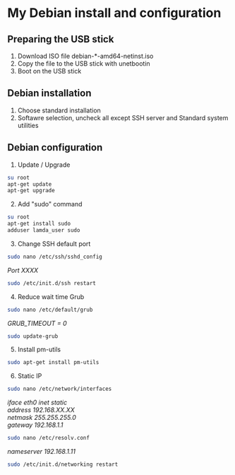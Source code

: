 # My Debian install and configuration

## Preparing the USB stick
1.  Download ISO file debian-*-amd64-netinst.iso
2.  Copy the file to the USB stick with unetbootin
3.  Boot on the USB stick

## Debian installation
1. Choose standard installation
2. Softawre selection, uncheck all except SSH server and Standard system utilities

## Debian configuration
1. Update / Upgrade
```bash
su root
apt-get update
apt-get upgrade
```
2. Add "sudo" command
```bash
su root
apt-get install sudo
adduser lamda_user sudo
```
3. Change SSH default port
```bash
sudo nano /etc/ssh/sshd_config
```
_Port XXXX_
```bash
sudo /etc/init.d/ssh restart
```

4. Reduce wait time Grub
```bash
sudo nano /etc/default/grub
```
_GRUB_TIMEOUT = 0_
```bash
sudo update-grub
```
5. Install pm-utils
```bash
sudo apt-get install pm-utils
```
6. Static IP
```bash
sudo nano /etc/network/interfaces
```
_iface eth0 inet static  
address 192.168.XX.XX  
netmask 255.255.255.0  
gateway 192.168.1.1_
```bash
sudo nano /etc/resolv.conf
```
_nameserver 192.168.1.11_
```bash
sudo /etc/init.d/networking restart
```